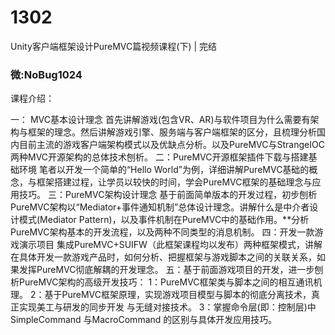 # 1302
Unity客户端框架设计PureMVC篇视频课程(下) | 完结
### 微:NoBug1024 


课程介绍：

一： MVC基本设计理念
首先讲解游戏(包含VR、AR)与软件项目为什么需要有架构与框架的理念。然后讲解游戏引擎、服务端与客户端框架的区分，且梳理分析国内目前主流的游戏客户端架构模式以及优缺点分析。以及PureMVC与StrangeIOC两种MVC开源架构的总体技术刨析。
二：PureMVC开源框架插件下载与搭建基础环境
笔者以开发一个简单的“Hello World”为例，详细讲解PureMVC基础的概念，与框架搭建过程，让学员以较快的时间，学会PureMVC框架的基础理念与应用技巧。
三：PureMVC架构设计理念
基于前面简单版本的开发过程，初步刨析PureMVC架构以“Mediator+事件通知机制”总体设计理念。讲解什么是中介者设计模式(Mediator Pattern)，以及事件机制在PureMVC中的基础作用。**分析PureMVC架构基本的开发流程，以及两种不同类型的消息机制。
四：开发一款游戏演示项目
集成PureMVC+SUIFW（此框架课程均以发布）两种框架模式，讲解在具体开发一款游戏产品时，如何分析、把握框架与游戏脚本之间的关联关系，如果发挥PureMVC彻底解耦的开发理念。
五：基于前面游戏项目的开发，进一步刨析PureMVC架构的高级开发技巧：
1：PureMVC框架类与脚本之间的相互通讯机理。
2：基于PureMVC框架原理，实现游戏项目模型与脚本的彻底分离技术，真正实现美工与研发的同步开发 与无缝对接技术。
3：掌握命令层(即：控制层)中SimpleCommand 与MacroCommand 的区别与具体开发应用技巧。
